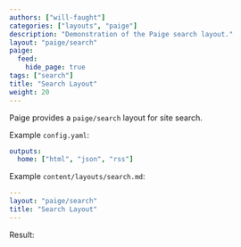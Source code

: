 ```yaml
---
authors: ["will-faught"]
categories: ["layouts", "paige"]
description: "Demonstration of the Paige search layout."
layout: "paige/search"
paige:
  feed:
    hide_page: true
tags: ["search"]
title: "Search Layout"
weight: 20
---
```


Paige provides a `paige/search` layout for site search.

<!--more-->

Example `config.yaml`:

```yaml
outputs:
  home: ["html", "json", "rss"]
```

Example `content/layouts/search.md`:

```yaml
---
layout: "paige/search"
title: "Search Layout"
---
```

Result:
